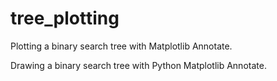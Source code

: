 # tree_plotting
Plotting a binary search tree with Matplotlib Annotate.

Drawing a binary search tree with Python Matplotlib Annotate.
